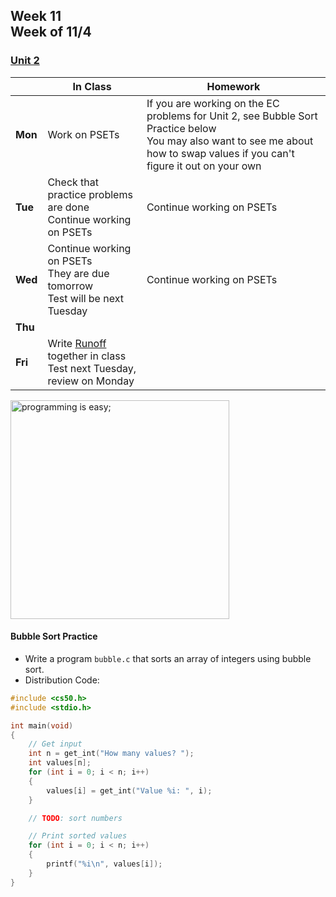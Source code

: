 ## Week 11 <br>Week of 11/4

### [Unit 2](/apcsp/curriculum/2)

  |       |In Class               |Homework   |
  |-------|---------              |---------  |
  |**Mon**|Work on PSETs |If you are working on the EC problems for Unit 2, see Bubble Sort Practice below<br>You may also want to see me about how to swap values if you can't figure it out on your own |
  |**Tue**|Check that practice problems are done<br>Continue working on PSETs |Continue working on PSETs |
  |**Wed**|Continue working on PSETs<br>They are due tomorrow<br>Test will be next Tuesday |Continue working on PSETs |
  |**Thu**| | |
  |**Fri**|Write [Runoff](https://cs50.harvard.edu/ap/2025/curriculum/x/psets/3/runoff/) together in class<br>Test next Tuesday, review on Monday | |


<meta http-equiv="refresh" content="300"/>

<img src="https://i.pinimg.com/originals/de/f5/2f/def52fe41d695d8feebd2cdc194da929.png" alt="programming is easy;" height="350">

#### Bubble Sort Practice
- Write a program `bubble.c` that sorts an array of integers using bubble sort.
- Distribution Code:

```c
#include <cs50.h>
#include <stdio.h>

int main(void)
{
    // Get input
    int n = get_int("How many values? ");
    int values[n];
    for (int i = 0; i < n; i++)
    {
        values[i] = get_int("Value %i: ", i);
    }

    // TODO: sort numbers

    // Print sorted values
    for (int i = 0; i < n; i++)
    {
        printf("%i\n", values[i]);
    }
}
```